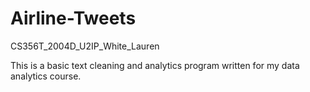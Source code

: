 # Airline-Tweets
 CS356T_2004D_U2IP_White_Lauren

This is a basic text cleaning and analytics program written for my data analytics course.
